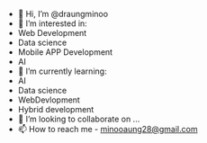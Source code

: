 - 👋 Hi, I’m @draungminoo
- 👀 I’m interested in:
- Web Development
- Data science
- Mobile APP Development
- AI
- 🌱 I’m currently learning:
- AI
- Data science
- WebDevlopment
- Hybrid development
- 💞️ I’m looking to collaborate on ...
- 📫 How to reach me - minooaung28@gmail.com

<!---
draungminoo/draungminoo is a ✨ special ✨ repository because its `README.md` (this file) appears on your GitHub profile.
You can click the Preview link to take a look at your changes.
--->
